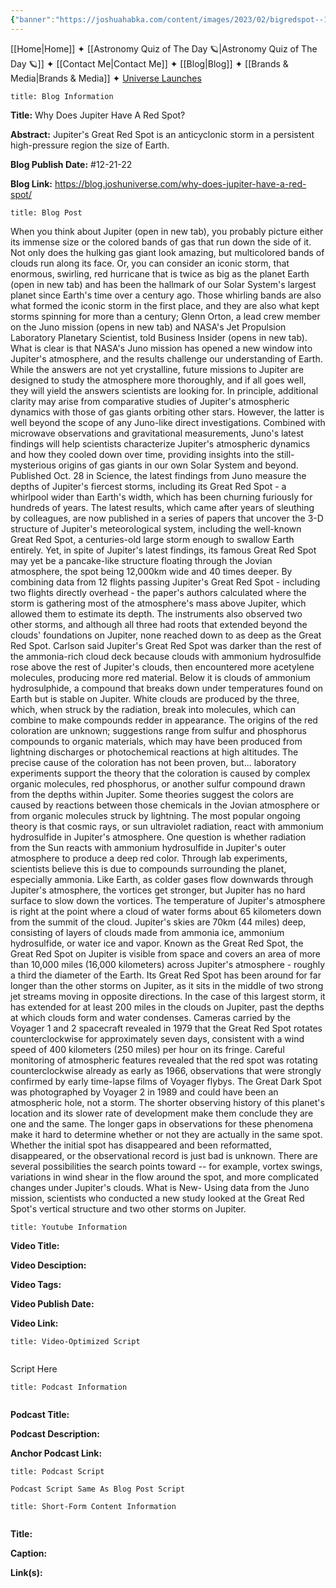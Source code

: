 ```yaml
---
{"banner":"https://joshuahabka.com/content/images/2023/02/bigredspot--1-.png","banner_x":0.5,"dg-publish":true,"permalink":"/blog/why-does-jupiter-have-a-red-spot/","dgPassFrontmatter":true,"noteIcon":"","created":"","updated":""}
---
```




<div class="transclusion internal-embed is-loaded"><div class="markdown-embed">



[[Home\|Home]] ✦ [[Astronomy Quiz of The Day 🪐\|Astronomy Quiz of The Day 🪐]] ✦ [[Contact Me\|Contact Me]] ✦ [[Blog\|Blog]] ✦ [[Brands & Media\|Brands & Media]] ✦ [Universe Launches](https://stardashusa.com/)


</div></div>


```ad-info
title: Blog Information
```

**Title:** Why Does Jupiter Have A Red Spot?

**Abstract:** Jupiter's Great Red Spot is an anticyclonic storm in a persistent high-pressure region the size of Earth.

**Blog Publish Date:** #12-21-22

**Blog Link:** https://blog.joshuniverse.com/why-does-jupiter-have-a-red-spot/

```ad-abstract
title: Blog Post
```

When you think about Jupiter (open in new tab), you probably picture either its immense size or the colored bands of gas that run down the side of it. Not only does the hulking gas giant look amazing, but multicolored bands of clouds run along its face. Or, you can consider an iconic storm, that enormous, swirling, red hurricane that is twice as big as the planet Earth (open in new tab) and has been the hallmark of our Solar System's largest planet since Earth's time over a century ago.
Those whirling bands are also what formed the iconic storm in the first place, and they are also what kept storms spinning for more than a century; Glenn Orton, a lead crew member on the Juno mission (opens in new tab) and NASA's Jet Propulsion Laboratory Planetary Scientist, told Business Insider (opens in new tab).
What is clear is that NASA's Juno mission has opened a new window into Jupiter's atmosphere, and the results challenge our understanding of Earth. While the answers are not yet crystalline, future missions to Jupiter are designed to study the atmosphere more thoroughly, and if all goes well, they will yield the answers scientists are looking for. In principle, additional clarity may arise from comparative studies of Jupiter's atmospheric dynamics with those of gas giants orbiting other stars. However, the latter is well beyond the scope of any Juno-like direct investigations.
Combined with microwave observations and gravitational measurements, Juno's latest findings will help scientists characterize Jupiter's atmospheric dynamics and how they cooled down over time, providing insights into the still-mysterious origins of gas giants in our own Solar System and beyond. Published Oct. 28 in Science, the latest findings from Juno measure the depths of Jupiter's fiercest storms, including its Great Red Spot - a whirlpool wider than Earth's width, which has been churning furiously for hundreds of years. The latest results, which came after years of sleuthing by colleagues, are now published in a series of papers that uncover the 3-D structure of Jupiter's meteorological system, including the well-known Great Red Spot, a centuries-old large storm enough to swallow Earth entirely.
Yet, in spite of Jupiter's latest findings, its famous Great Red Spot may yet be a pancake-like structure floating through the Jovian atmosphere, the spot being 12,000km wide and 40 times deeper. By combining data from 12 flights passing Jupiter's Great Red Spot - including two flights directly overhead - the paper's authors calculated where the storm is gathering most of the atmosphere's mass above Jupiter, which allowed them to estimate its depth. The instruments also observed two other storms, and although all three had roots that extended beyond the clouds' foundations on Jupiter, none reached down to as deep as the Great Red Spot.
Carlson said Jupiter's Great Red Spot was darker than the rest of the ammonia-rich cloud deck because clouds with ammonium hydrosulfide rose above the rest of Jupiter's clouds, then encountered more acetylene molecules, producing more red material. Below it is clouds of ammonium hydrosulphide, a compound that breaks down under temperatures found on Earth but is stable on Jupiter. White clouds are produced by the three, which, when struck by the radiation, break into molecules, which can combine to make compounds redder in appearance.
The origins of the red coloration are unknown; suggestions range from sulfur and phosphorus compounds to organic materials, which may have been produced from lightning discharges or photochemical reactions at high altitudes. The precise cause of the coloration has not been proven, but... laboratory experiments support the theory that the coloration is caused by complex organic molecules, red phosphorus, or another sulfur compound drawn from the depths within Jupiter. Some theories suggest the colors are caused by reactions between those chemicals in the Jovian atmosphere or from organic molecules struck by lightning.
The most popular ongoing theory is that cosmic rays, or sun ultraviolet radiation, react with ammonium hydrosulfide in Jupiter's atmosphere. One question is whether radiation from the Sun reacts with ammonium hydrosulfide in Jupiter's outer atmosphere to produce a deep red color. Through lab experiments, scientists believe this is due to compounds surrounding the planet, especially ammonia.
Like Earth, as colder gases flow downwards through Jupiter's atmosphere, the vortices get stronger, but Jupiter has no hard surface to slow down the vortices. The temperature of Jupiter's atmosphere is right at the point where a cloud of water forms about 65 kilometers down from the summit of the cloud. Jupiter's skies are 70km (44 miles) deep, consisting of layers of clouds made from ammonia ice, ammonium hydrosulfide, or water ice and vapor.
Known as the Great Red Spot, the Great Red Spot on Jupiter is visible from space and covers an area of more than 10,000 miles (16,000 kilometers) across Jupiter's atmosphere - roughly a third the diameter of the Earth. Its Great Red Spot has been around for far longer than the other storms on Jupiter, as it sits in the middle of two strong jet streams moving in opposite directions. In the case of this largest storm, it has extended for at least 200 miles in the clouds on Jupiter, past the depths at which clouds form and water condenses.
Cameras carried by the Voyager 1 and 2 spacecraft revealed in 1979 that the Great Red Spot rotates counterclockwise for approximately seven days, consistent with a wind speed of 400 kilometers (250 miles) per hour on its fringe. Careful monitoring of atmospheric features revealed that the red spot was rotating counterclockwise already as early as 1966, observations that were strongly confirmed by early time-lapse films of Voyager flybys. The Great Dark Spot was photographed by Voyager 2 in 1989 and could have been an atmospheric hole, not a storm.
The shorter observing history of this planet's location and its slower rate of development make them conclude they are one and the same. The longer gaps in observations for these phenomena make it hard to determine whether or not they are actually in the same spot. Whether the initial spot has disappeared and been reformatted, disappeared, or the observational record is just bad is unknown.
There are several possibilities the search points toward -- for example, vortex swings, variations in wind shear in the flow around the spot, and more complicated changes under Jupiter's clouds. What is New- Using data from the Juno mission, scientists who conducted a new study looked at the Great Red Spot's vertical structure and two other storms on Jupiter.

```ad-info
title: Youtube Information
```

**Video Title:**

**Video Desciption:**

**Video Tags:**

**Video Publish Date:**

**Video Link:**

```ad-abstract
title: Video-Optimized Script


```

Script Here

```ad-info
title: Podcast Information


```

**Podcast Title:**

**Podcast Description:**

**Anchor Podcast Link:**

```ad-info
title: Podcast Script

Podcast Script Same As Blog Post Script

```


```ad-info
title: Short-Form Content Information


```

**Title:**

**Caption:**

**Link(s):**

